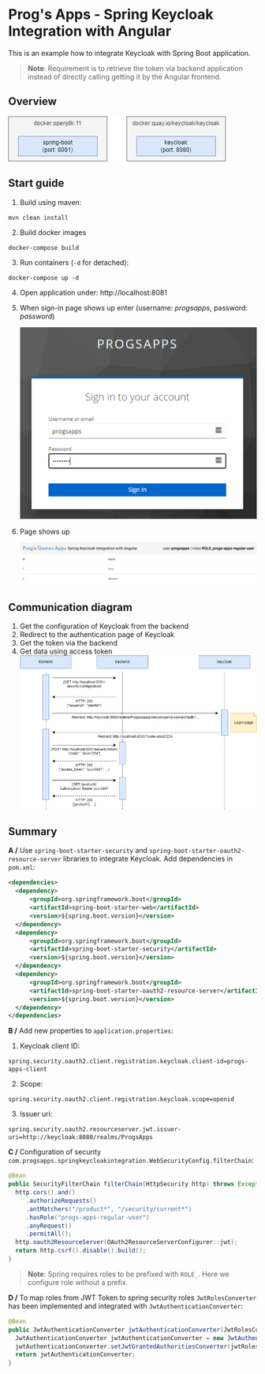 # Prog's Apps - Spring Keycloak Integration with Angular

This is an example how to integrate Keycloak with Spring Boot application. 
> **Note**: Requirement is to retrieve the token via backend application instead of directly calling getting it by the Angular frontend.

## Overview
![Documentation overview](.assets/documentation-overview.png)

## Start guide
1. Build using maven:
```
mvn clean install
```
2. Build docker images
```
docker-compose build
```
3. Run containers (`-d` for detached):
```
docker-compose up -d
```
4. Open application under: http://localhost:8081
5. When sign-in page shows up enter (username: *progsapps*, password: *password*)

   ![Keycloak login page](.assets/keycloak-login-page.png)
6. Page shows up

   ![Page](.assets/page.png)

## Communication diagram
1. Get the configuration of Keycloak from the backend 
2. Redirect to the authentication page of Keycloak
3. Get the token via the backend
4. Get data using access token
![OAuth2 communication](.assets/documentation-oauth2-communication.png)

## Summary
**A /** Use `spring-boot-starter-security` and `spring-boot-starter-oauth2-resource-server` libraries to integrate Keycloak. Add dependencies in `pom.xml`:
```xml
<dependencies>
  <dependency>
      <groupId>org.springframework.boot</groupId>
      <artifactId>spring-boot-starter-web</artifactId>
      <version>${spring.boot.version}</version>
  </dependency>
  <dependency>
      <groupId>org.springframework.boot</groupId>
      <artifactId>spring-boot-starter-security</artifactId>
      <version>${spring.boot.version}</version>
  </dependency>
  <dependency>
      <groupId>org.springframework.boot</groupId>
      <artifactId>spring-boot-starter-oauth2-resource-server</artifactId>
      <version>${spring.boot.version}</version>
  </dependency>
</dependencies>
```

**B /** Add new properties to `application.properties`:
1. Keycloak client ID:
```
spring.security.oauth2.client.registration.keycloak.client-id=progs-apps-client
```
2. Scope:
```
spring.security.oauth2.client.registration.keycloak.scope=openid
```
3. Issuer uri:
```
spring.security.oauth2.resourceserver.jwt.issuer-uri=http://keycloak:8080/realms/ProgsApps
```


**C /** Configuration of security `com.progsapps.springkeycloakintegration.WebSecurityConfig.filterChain`:
```java
@Bean
public SecurityFilterChain filterChain(HttpSecurity http) throws Exception {
  http.cors().and()
     .authorizeRequests()
     .antMatchers("/product*", "/security/current*")
     .hasRole("progs-apps-regular-user")
     .anyRequest()
     .permitAll();
  http.oauth2ResourceServer(OAuth2ResourceServerConfigurer::jwt);
  return http.csrf().disable().build();
}
```
> **Note**: Spring requires roles to be prefixed with `ROLE_`. Here we configure role without a prefix. 

**D /**
To map roles from JWT Token to spring security roles `JwtRolesConverter` has been implemented and integrated with `JwtAuthenticationConverter`:
```java
@Bean
public JwtAuthenticationConverter jwtAuthenticationConverter(JwtRolesConverter jwtRolesConverter) {
  JwtAuthenticationConverter jwtAuthenticationConverter = new JwtAuthenticationConverter();
  jwtAuthenticationConverter.setJwtGrantedAuthoritiesConverter(jwtRolesConverter);
  return jwtAuthenticationConverter;
}
```